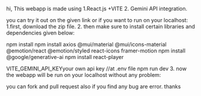 hi, 
This webapp is made using 
1.React.js +VITE
2. Gemini API integration.

you can try it out on the given link 
or if you want to run on your  localhost:
1.first, download the zip file.
2. then make sure to install certain libraries and dependencies given below:

npm install 
npm install axios @mui/material @mui/icons-material @emotion/react @emotion/styled react-icons framer-motion
npm install @google/generative-ai
npm install react-player

VITE_GEMINI_API_KEYyour own api key //at .env file
npm run dev
3. now the webapp will be run on your localhost without any problem:

you can fork and pull request also if you find any bug are error.
thanks
